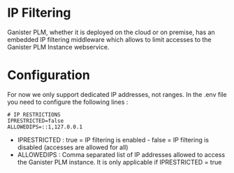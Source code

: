 # IP Filtering

Ganister PLM, whether it is deployed on the cloud or on premise, has an embedded IP filtering middleware which allows to limit accesses to the Ganister PLM Instance webservice.

# Configuration

For now we only support dedicated IP addresses, not ranges.
In the .env file you need to configure the following lines : 


    # IP RESTRICTIONS
    IPRESTRICTED=false
    ALLOWEDIPS=::1,127.0.0.1

- IPRESTRICTED : true = IP filtering is enabled - false = IP filtering is disabled (accesses are allowed for all)
- ALLOWEDIPS : Comma separated list of IP addresses allowed to access the Ganister PLM instance. It is only applicable if IPRESTRICTED = true